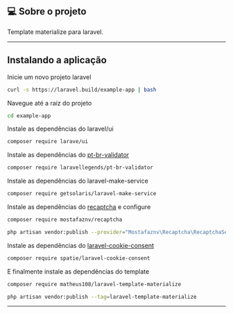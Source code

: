 ## 💻 Sobre o projeto

Template materialize para laravel.

---

## Instalando a aplicação

Inicie um novo projeto laravel
```bash
curl -s https://laravel.build/example-app | bash
```
Navegue até a raiz do projeto
```bash
cd example-app
```
Instale as dependências do laravel/ui
```bash 
composer require larave/ui
```
Instale as dependências do <a href="https://github.com/LaravelLegends/pt-br-validator">pt-br-validator</a>
```bash 
composer require laravellegends/pt-br-validator
```
Instale as dependências do laravel-make-service
```bash 
composer require getsolaris/laravel-make-service
```
Instale as dependências do <a href="https://github.com/mostafaznv/recaptcha">recaptcha</a> e configure
```bash 
composer require mostafaznv/recaptcha
```
```bash 
php artisan vendor:publish --provider="Mostafaznv\Recaptcha\RecaptchaServiceProvider"
```
Instale as dependências do <a href="https://github.com/spatie/laravel-cookie-consent">laravel-cookie-consent</a>
```bash 
composer require spatie/laravel-cookie-consent
```
E finalmente instale as dependências do template
```bash 
composer require matheus108/laravel-template-materialize
```
```bash 
php artisan vendor:publish --tag=laravel-template-materialize
```

---
